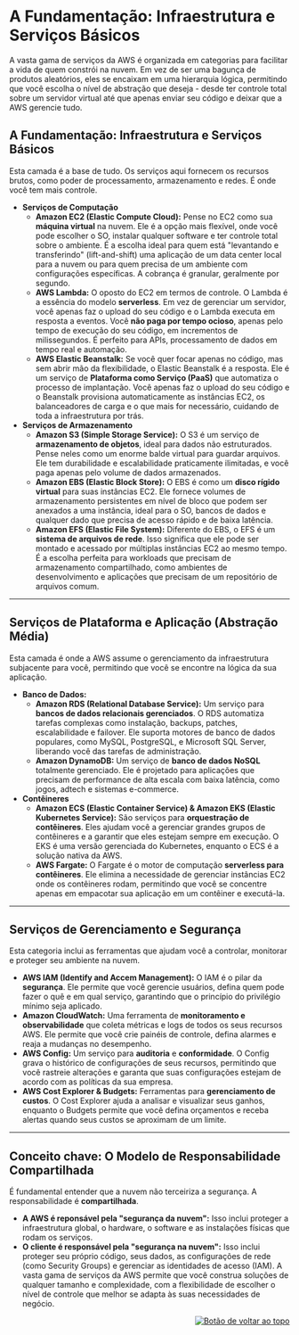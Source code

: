 <a id="top"></a>
# A Fundamentação: Infraestrutura e Serviços Básicos
A vasta gama de serviços da AWS é organizada em categorias para facilitar a vida de quem constrói na nuvem. Em vez de ser uma bagunça de produtos aleatórios, eles se encaixam em uma hierarquia lógica, permitindo que você escolha o nível de abstração que deseja - desde ter controle total sobre um servidor virtual até que apenas enviar seu código e deixar que a AWS gerencie tudo.

## A Fundamentação: Infraestrutura e Serviços Básicos
Esta camada é a base de tudo. Os serviços aqui fornecem os recursos brutos, como poder de processamento, armazenamento e redes. É onde você tem mais controle.
* **Serviços de Computação**
    * **Amazon EC2 (Elastic Compute Cloud):** Pense no EC2 como sua **máquina virtual** na nuvem. Ele é a opção mais flexível, onde você pode escolher o SO, instalar qualquer software e ter controle total sobre o ambiente. É a escolha ideal para quem está "levantando e transferindo" (lift-and-shift) uma aplicação de um data center local para a nuvem ou para quem precisa de um ambiente com configurações específicas. A cobrança é granular, geralmente por segundo.
    * **AWS Lambda:** O oposto do EC2 em termos de controle. O Lambda é a essência do modelo **serverless**. Em vez de gerenciar um servidor, você apenas faz o upload do seu código e o Lambda executa em resposta a eventos. Você **não paga por tempo ocioso**, apenas pelo tempo de execução do seu código, em incrementos de milissegundos. É perfeito para APIs, processamento de dados em tempo real e automação.
    * **AWS Elastic Beanstalk:** Se você quer focar apenas no código, mas sem abrir mão da flexibilidade, o Elastic Beanstalk é a resposta. Ele é um serviço de **Plataforma como Serviço (PaaS)** que automatiza o processo de implantação. Você apenas faz o upload do seu código e o Beanstalk provisiona automaticamente as instâncias EC2, os balanceadores de carga e o que mais for necessário, cuidando de toda a infraestrutura por trás.
* **Serviços de Armazenamento**
    * **Amazon S3 (Simple Storage Service):** O S3 é um serviço de **armazenamento de objetos**, ideal para dados não estruturados. Pense neles como um enorme balde virtual para guardar arquivos. Ele tem durabilidade e escalabilidade praticamente ilimitadas, e você paga apenas pelo volume de dados armazenados.
    * **Amazon EBS (Elastic Block Store):** O EBS é como um **disco rígido virtual** para suas instâncias EC2. Ele fornece volumes de armazenamento persistentes em nível de bloco que podem ser anexados a uma instância, ideal para o SO, bancos de dados e qualquer dado que precisa de acesso rápido e de baixa latência.
    * **Amazon EFS (Elastic File System):** Diferente do EBS, o EFS é um **sistema de arquivos de rede**. Isso significa que ele pode ser montado e acessado por múltiplas instâncias EC2 ao mesmo tempo. É a escolha perfeita para workloads que precisam de armazenamento compartilhado, como ambientes de desenvolvimento e aplicações que precisam de um repositório de arquivos comum.

---

## Serviços de Plataforma e Aplicação (Abstração Média)
Esta camada é onde a AWS assume o gerenciamento da infraestrutura subjacente para você, permitindo que você se encontre na lógica da sua aplicação.
* **Banco de Dados:**
    * **Amazon RDS (Relational Database Service):** Um serviço para **bancos de dados relacionais gerenciados**. O RDS automatiza tarefas complexas como instalação, backups, patches, escalabilidade e failover. Ele suporta motores de banco de dados populares, como MySQL, PostgreSQL, e Microsoft SQL Server, liberando você das tarefas de administração.
    * **Amazon DynamoDB:** Um serviço de **banco de dados NoSQL** totalmente gerenciado. Ele é projetado para aplicações que precisam de performance de alta escala com baixa latência, como jogos, adtech e sistemas e-commerce.
* **Contêineres**
    * **Amazon ECS (Elastic Container Service) & Amazon EKS (Elastic Kubernetes Service):** São serviços para **orquestração de contêineres**. Eles ajudam você a gerenciar grandes grupos de contêineres e a garantir que eles estejam sempre em execução. O EKS é uma versão gerenciada do Kubernetes, enquanto o ECS é a solução nativa da AWS.
    * **AWS Fargate:** O Fargate é o motor de computação **serverless para contêineres**. Ele elimina a necessidade de gerenciar instâncias EC2 onde os contêineres rodam, permitindo que você se concentre apenas em empacotar sua aplicação em um contêiner e executá-la.

---

## Serviços de Gerenciamento e Segurança
Esta categoria inclui as ferramentas que ajudam você a controlar, monitorar e proteger seu ambiente na nuvem.
* **AWS IAM (Identify and Accem Management):** O IAM é o pilar da **segurança**. Ele permite que você gerencie usuários, defina quem pode fazer o quê e em qual serviço, garantindo que o princípio do privilégio mínimo seja aplicado.
* **Amazon CloudWatch:** Uma ferramenta de **monitoramento e observabilidade** que coleta métricas e logs de todos os seus recursos AWS. Ele permite que você crie painéis de controle, defina alarmes e reaja a mudanças no desempenho.
* **AWS Config:** Um serviço para **auditoria** e **conformidade**. O Config grava o histórico de configurações de seus recursos, permitindo que você rastreie alterações e garanta que suas configurações estejam de acordo com as políticas da sua empresa.
* **AWS Cost Explorer & Budgets:** Ferramentas para **gerenciamento de custos**. O Cost Explorer ajuda a analisar e visualizar seus ganhos, enquanto o Budgets permite que você defina orçamentos e receba alertas quando seus custos se aproximam de um limite.

---

## Conceito chave: O Modelo de Responsabilidade Compartilhada
É fundamental entender que a nuvem não terceiriza a segurança. A responsabilidade é **compartilhada**.
* **A AWS é reponsável pela "segurança da nuvem":** Isso inclui proteger a infraestrutura global, o hardware, o software e as instalações físicas que rodam os serviços.
* **O cliente é responsável pela "segurança na nuvem":** Isso inclui proteger seu próprio código, seus dados, as configurações de rede (como Security Groups) e gerenciar as identidades de acesso (IAM).
  A vasta gama de serviços da AWS permite que você construa soluções de qualquer tamanho e complexidade, com a flexibilidade de escolher o nível de controle que melhor se adapta às suas necessidades de negócio.

<div align="right">
  <a href="#top">
    <img src="https://img.shields.io/badge/-Voltar%20ao%20Topo-lightgrey?style=for-the-badge" alt="Botão de voltar ao topo">
  </a>
</div>
